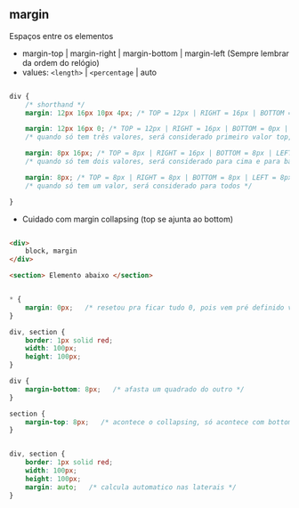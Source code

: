 ## margin

Espaços entre os elementos

- margin-top | margin-right | margin-bottom | margin-left  (Sempre lembrar da ordem do relógio)
- values: `<length>` | `<percentage` | auto

```css

div {
    /* shorthand */
    margin: 12px 16px 10px 4px; /* TOP = 12px | RIGHT = 16px | BOTTOM = 10px | LEFT = 4px */

    margin: 12px 16px 0; /* TOP = 12px | RIGHT = 16px | BOTTOM = 0px | LEFT = 16px */
    /* quando só tem três valores, será considerado primeiro valor top, segundo valor right e left, e terceiro valor bottom */

    margin: 8px 16px; /* TOP = 8px | RIGHT = 16px | BOTTOM = 8px | LEFT = 16px */
    /* quando só tem dois valores, será considerado para cima e para baixo o primeiro valor, e para esquerda e direita o segundo valor */

    margin: 8px; /* TOP = 8px | RIGHT = 8px | BOTTOM = 8px | LEFT = 8px */
    /* quando só tem um valor, será considerado para todos */

}

```

* Cuidado com margin collapsing (top se ajunta ao bottom)



```html

<div>
    block, margin
</div>

<section> Elemento abaixo </section>

```

```css

* {
    margin: 0px;   /* resetou pra ficar tudo 0, pois vem pré definido valores */
}

div, section {
    border: 1px solid red;
    width: 100px;
    height: 100px;
}

div {
    margin-bottom: 8px;   /* afasta um quadrado do outro */
}

section {
    margin-top: 8px;   /* acontece o collapsing, só acontece com bottom e top */
}


div, section {
    border: 1px solid red;
    width: 100px;
    height: 100px;
    margin: auto;   /* calcula automatico nas laterais */
}

```


